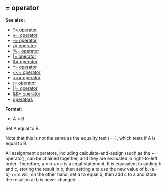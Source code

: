 ## = operator
**See also:**
*   [\*= operator](/operator/*=)
*   [+= operator](/operator/+=)
*   [-= operator](/operator/-=)
*   [/= operator](/operator//=)
*   [%= operator](/operator/%=)
*   [\|= operator](/operator/%7C=)
*   [&= operator](/operator/&=)
*   [\^= operator](/operator/%5E=)
*   [\<\<= operator](/operator/%3c%3c=)
*   [\>\>= operator](/operator/%3e%3e=)
*   [:= operator](/operator/:=)
*   [\|\|= operator](/operator/%7C%7C=)
*   [&&= operator](/operator/&&=)
*   [operators](/operator)
<!-- -->
**Format:**
*   A = B


Set A equal to B. 

Note that this is not the same as
the equality test (==), which tests if A is equal to B. 

All
assignment operators, including calculate-and-assign (such as the +=
operator), can be chained together, and they are evaluated in
right-to-left order. Therefore, a = b += c is a legal statement. It is
equivalent to adding b and c, storing the result in b, then setting a to
use the new value of b. (a = b) += c will, on the other hand, set a to
equal b, then add c to a and store the result in a; b is never changed.